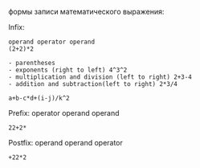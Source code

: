 формы записи математического выражения:

Infix:

    operand operator operand
    (2+2)*2
    
    - parentheses
    - exponents (right to left) 4^3^2
    - multiplication and division (left to right) 2+3-4
    - addition and subtraction(left to right) 2*3/4

    a+b-c*d+(i-j)/k^2

Prefix:
operator operand operand

    22+2*

Postfix:
operand operand operator
    
    +22*2